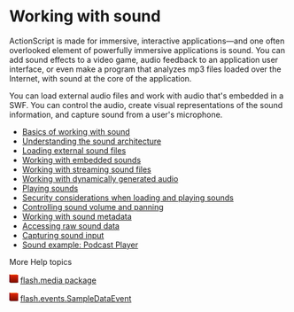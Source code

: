 # Working with sound

ActionScript is made for immersive, interactive applications—and one often
overlooked element of powerfully immersive applications is sound. You can add
sound effects to a video game, audio feedback to an application user interface,
or even make a program that analyzes mp3 files loaded over the Internet, with
sound at the core of the application.

You can load external audio files and work with audio that's embedded in a SWF.
You can control the audio, create visual representations of the sound
information, and capture sound from a user's microphone.

- [Basics of working with sound](./basics-of-working-with-sound.md)
- [Understanding the sound architecture](./understanding-the-sound-architecture.md)
- [Loading external sound files](./loading-external-sound-files.md)
- [Working with embedded sounds](./working-with-embedded-sounds.md)
- [Working with streaming sound files](./working-with-streaming-sound-files.md)
- [Working with dynamically generated audio](./working-with-dynamically-generated-audio.md)
- [Playing sounds](./playing-sounds.md)
- [Security considerations when loading and playing sounds](./security-considerations-when-loading-and-playing-sounds.md)
- [Controlling sound volume and panning](./controlling-sound-volume-and-panning.md)
- [Working with sound metadata](./working-with-sound-metadata.md)
- [Accessing raw sound data](./accessing-raw-sound-data.md)
- [Capturing sound input](./capturing-sound-input.md)
- [Sound example: Podcast Player](./sound-example-podcast-player.md)

More Help topics

![](../../img/flashplatformLinkIndicator.png)
[flash.media package](https://help.adobe.com/en_US/FlashPlatform/reference/actionscript/3/flash/media/package-detail.html)

![](../../img/flashplatformLinkIndicator.png)
[flash.events.SampleDataEvent](https://help.adobe.com/en_US/FlashPlatform/reference/actionscript/3/flash/events/SampleDataEvent.html)
